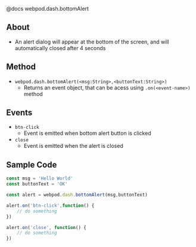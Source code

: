@docs webpod.dash.bottomAlert
## About
- An alert dialog will appear at the bottom of the screen, and will automatically closed after 4 seconds
## Method
- `webpod.dash.bottomAlert(<msg:String>,<buttonText:String>)`
    - Returns an event object, that can be acess using `.on(<event-name>)` method
## Events
- `btn-click`
    - Event is emitted when bottom alert button is clicked
- `close`
    - Event is emitted when the alert is closed
## Sample Code
```js
const msg = 'Hello World'
const buttonText = 'OK'

const alert = webpod.dash.bottomAlert(msg,buttonText)

alert.on('btn-click',function() {
    // do something
})

alert.on('close', function() {
    // do something
})
```